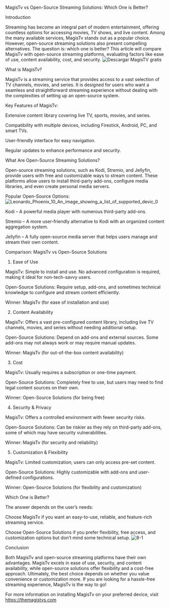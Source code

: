 MagisTv vs Open-Source Streaming Solutions: Which One is Better?

Introduction

Streaming has become an integral part of modern entertainment, offering countless options for accessing movies, TV shows, and live content. Among the many available services, MagisTv stands out as a popular choice. However, open-source streaming solutions also present compelling alternatives. The question is: which one is better? This article will compare MagisTv with open-source streaming platforms, evaluating factors like ease of use, content availability, cost, and security.
![Descargar MagisTV gratis](https://github.com/user-attachments/assets/1ae1ef42-9765-4450-be9c-f81a64faf84b)

What is MagisTv?

MagisTv is a streaming service that provides access to a vast selection of TV channels, movies, and series. It is designed for users who want a seamless and straightforward streaming experience without dealing with the complexities of setting up an open-source system.

Key Features of MagisTv:

Extensive content library covering live TV, sports, movies, and series.

Compatibility with multiple devices, including Firestick, Android, PC, and smart TVs.

User-friendly interface for easy navigation.

Regular updates to enhance performance and security.

What Are Open-Source Streaming Solutions?

Open-source streaming solutions, such as Kodi, Stremio, and Jellyfin, provide users with free and customizable ways to stream content. These platforms allow users to install third-party add-ons, configure media libraries, and even create personal media servers.

Popular Open-Source Options:
![Leonardo_Phoenix_10_An_image_showing_a_list_of_supported_devic_0](https://github.com/user-attachments/assets/135a5045-22e2-4203-87c1-e4a1e7418098)

Kodi – A powerful media player with numerous third-party add-ons.

Stremio – A more user-friendly alternative to Kodi with an organized content aggregation system.

Jellyfin – A fully open-source media server that helps users manage and stream their own content.

Comparison: MagisTv vs Open-Source Solutions

1. Ease of Use

MagisTv: Simple to install and use. No advanced configuration is required, making it ideal for non-tech-savvy users.

Open-Source Solutions: Require setup, add-ons, and sometimes technical knowledge to configure and stream content efficiently.

Winner: MagisTv (for ease of installation and use)

2. Content Availability

MagisTv: Offers a vast pre-configured content library, including live TV channels, movies, and series without needing additional setup.

Open-Source Solutions: Depend on add-ons and external sources. Some add-ons may not always work or may require manual updates.

Winner: MagisTv (for out-of-the-box content availability)

3. Cost

MagisTv: Usually requires a subscription or one-time payment.

Open-Source Solutions: Completely free to use, but users may need to find legal content sources on their own.

Winner: Open-Source Solutions (for being free)

4. Security & Privacy

MagisTv: Offers a controlled environment with fewer security risks.

Open-Source Solutions: Can be riskier as they rely on third-party add-ons, some of which may have security vulnerabilities.

Winner: MagisTv (for security and reliability)

5. Customization & Flexibility

MagisTv: Limited customization; users can only access pre-set content.

Open-Source Solutions: Highly customizable with add-ons and user-defined configurations.

Winner: Open-Source Solutions (for flexibility and customization)

Which One is Better?

The answer depends on the user’s needs:

Choose MagisTv if you want an easy-to-use, reliable, and feature-rich streaming service.

Choose Open-Source Solutions if you prefer flexibility, free access, and customization options but don’t mind some technical setup.
![8-1](https://github.com/user-attachments/assets/02dc160e-edb4-4982-82dc-fac013913610)

Conclusion

Both MagisTv and open-source streaming platforms have their own advantages. MagisTv excels in ease of use, security, and content availability, while open-source solutions offer flexibility and a cost-free approach. Ultimately, the best choice depends on whether you value convenience or customization more. If you are looking for a hassle-free streaming experience, MagisTv is the way to go!

For more information on installing MagisTv on your preferred device, visit https://themagistvs.com


